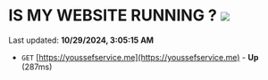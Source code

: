 # IS MY WEBSITE RUNNING ? [![](https://img.shields.io/static/v1?label=Sponsor&message=%E2%9D%A4&logo=GitHub&color=%23fe8e86)](https://github.com/sponsors/Youssef-Lehmam)

Last updated: **10/29/2024, 3:05:15 AM**

- `GET` [https://youssefservice.me](https://youssefservice.me) - **Up** (287ms)
